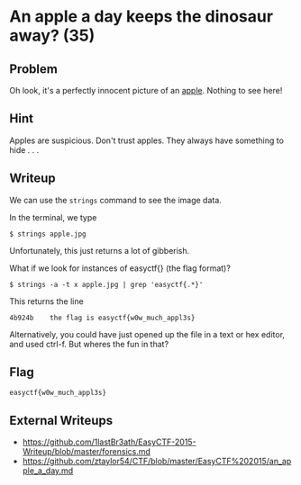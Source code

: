 # An apple a day keeps the dinosaur away? (35)

## Problem

Oh look, it's a perfectly innocent picture of an [apple](files/apple.jpg). Nothing to see here!

## Hint

Apples are suspicious. Don't trust apples. They always have something to hide . . .

## Writeup

We can use the `strings` command to see the image data.

In the terminal, we type

`$ strings apple.jpg`

Unfortunately, this just returns a lot of gibberish.

What if we look for instances of easyctf{} (the flag format)?

`$ strings -a -t x apple.jpg | grep 'easyctf{.*}'`

This returns the line

```
4b924b    the flag is easyctf{w0w_much_appl3s}
```

Alternatively, you could have just opened up the file in a text or hex editor, and used ctrl-f. But wheres the fun in that?

## Flag

`easyctf{w0w_much_appl3s}`

## External Writeups

* https://github.com/1lastBr3ath/EasyCTF-2015-Writeup/blob/master/forensics.md
* https://github.com/ztaylor54/CTF/blob/master/EasyCTF%202015/an_apple_a_day.md
